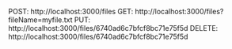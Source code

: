 POST:       http://localhost:3000/files
GET:        http://localhost:3000/files?fileName=myfile.txt
PUT:        http://localhost:3000/files/6740ad6c7bfcf8bc71e75f5d
DELETE:     http://localhost:3000/files/6740ad6c7bfcf8bc71e75f5d